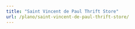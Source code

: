 ```yaml
---
title: "Saint Vincent de Paul Thrift Store"
url: /plano/saint-vincent-de-paul-thrift-store/
---
```

